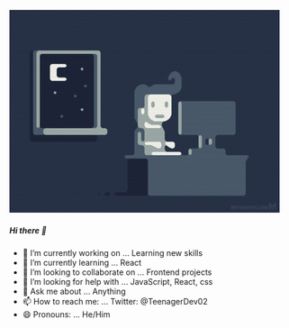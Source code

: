 [![](https://github.com/KacperFiga/KacperFiga/blob/main/code.gif)](#)

##### Hi there 👋

- 🔭 I’m currently working on ... Learning new skills
- 🌱 I’m currently learning ... React
- 👯 I’m looking to collaborate on ... Frontend projects
- 🤔 I’m looking for help with ... JavaScript, React, css
- 💬 Ask me about ... Anything
- 📫 How to reach me: ... Twitter: @TeenagerDev02
- 😄 Pronouns: ... He/Him
